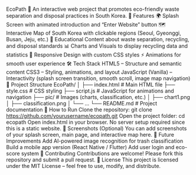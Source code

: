 EcoPath 🌱
An interactive web project that promotes eco-friendly waste separation and disposal practices in South Korea.
📌 Features
🌍 Splash Screen with animated introduction and “Enter Website” button
🗺️ Interactive Map of South Korea with clickable regions (Seoul, Gyeonggi, Busan, Jeju, etc.)
📖 Educational Content about waste separation, recycling, and disposal standards
📊 Charts and Visuals to display recycling data and statistics
🎨 Responsive Design with custom CSS styles
⚡ Animations for smooth user experience
🛠️ Tech Stack
HTML5 – Structure and semantic content
CSS3 – Styling, animations, and layout
JavaScript (Vanilla) – Interactivity (splash screen transition, smooth scroll, image map navigation)
📂 Project Structure
EcoPath/
│
├── index.html        # Main HTML file
├── style.css         # CSS styling
├── script.js         # JavaScript for animations and navigation
├── pic/              # Images (charts, classification, etc.)
│   ├── chart1.png
│   ├── classification.png
│   └── ...
└── README.md         # Project documentation
🚀 How to Run
Clone the repository:
git clone https://github.com/yourusername/ecopath.git
Open the project folder:
cd ecopath
Open index.html in your browser.
No server setup required since this is a static website.
📸 Screenshots (Optional)
You can add screenshots of your splash screen, main page, and interactive map here.
🔮 Future Improvements
Add AI-powered image recognition for trash classification
Build a mobile app version (React Native / Flutter)
Add user login and eco-score system
🤝 Contributing
Contributions are welcome! Please fork this repository and submit a pull request.
📜 License
This project is licensed under the MIT License – feel free to use, modify, and distribute.
